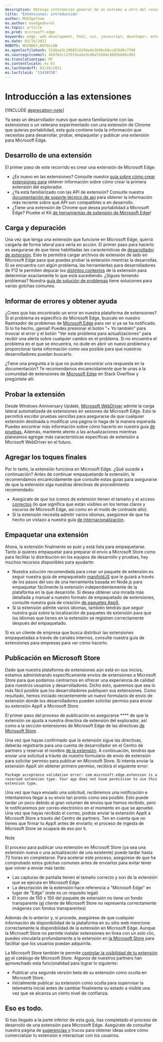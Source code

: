 ```yaml
---
description: Obtenga información general de un extremo a otro del recorrido desde el inicio del desarrollo hasta el empaquetado de extensiones de Microsoft Edge.
title: 'Extensiones: introducción'
author: MSEdgeTeam
ms.author: msedgedevrel
ms.topic: article
ms.prod: microsoft-edge
keywords: edge, web development, html, css, javascript, developer, extensions
ms.date: 03/16/2021
ROBOTS: NOINDEX,NOFOLLOW
ms.openlocfilehash: 52d0aa5c1968518194a4e3b90cb0cc876d0c7f86
ms.sourcegitcommit: 4b9fb5c1176fdaa5e3c60af2b84e38d5bb86cd81
ms.translationtype: MT
ms.contentlocale: es-ES
ms.lasthandoff: 03/16/2021
ms.locfileid: "11439720"
---
```

# <a name="getting-started-with-extensions"></a>Introducción a las extensiones  

[!INCLUDE [deprecation-note](includes/deprecation-note.md)]  

Ya seas un desarrollador nuevo que quiera familiarizarte con las extensiones o un veterano experimentado con una extensión de Chrome que quieras portabilidad, esta guía contiene toda la información que necesitas para desarrollar, probar, empaquetar y publicar una extensión para Microsoft Edge. 

## <a name="developing-an-extension"></a>Desarrollo de una extensión

El primer paso de este recorrido es crear una extensión de Microsoft Edge: 
- ¿Es nuevo en las extensiones? Consulte nuestra [guía sobre cómo crear extensiones para](./guides/creating-an-extension.md) obtener información sobre cómo crear la primera extensión del explorador. 
- ¿Ya está familiarizado con las API de extensión? Consulte nuestra [documentación de soporte técnico de api](./api-support.md) para obtener la información más reciente sobre qué API son compatibles o en desarrollo. 
- ¿Tiene una extensión de Chrome que desea portabilidad a Microsoft Edge? Pruebe el Kit [de herramientas de extensión de Microsoft Edge](./guides/porting-chrome-extensions.md)!

## <a name="loading-and-debugging"></a>Carga y depuración

Una vez que tenga una extensión que funcione en Microsoft Edge, querrá cargarla de forma lateral para verla en acción. El primer paso para hacerlo es asegurarse de que tiene habilitadas las características de [desarrollador de extensión](./guides/adding-and-removing-extensions.md). Esto te permitirá cargar archivos de extensión de lado en Microsoft Edge para que puedas probar la extensión mientras la desarrollas. Si se encuentra con algún problema, las herramientas para desarrolladores de F12 le permiten depurar los [distintos contextos](./guides/debugging-extensions.md) de la extensión para determinar exactamente lo que está sucediendo. ¿Sigues teniendo problemas? Nuestra [guía de solución de problemas](./troubleshooting.md) tiene soluciones para varias gotchas comunes. 

## <a name="reporting-bugs-and-getting-help"></a>Informar de errores y obtener ayuda

¿Crees que has encontrado un error en nuestra plataforma de extensiones? Si el problema es específico de Microsoft Edge, buscalo en nuestro Rastreador de problemas de [Microsoft Edge](https://developer.microsoft.com/microsoft-edge/platform/issues/) para ver si ya se ha notificado. Si lo ha hecho, ¡genial! Puedes presionar el botón "+ Yo también" para invocar el error y el botón "Ver este problema para actualizaciones" para recibir una alerta sobre cualquier cambio en el problema. Si no encuentra el problema en el que se encuentra, no dude en abrir un nuevo problema y proporcionar tanta información como sea posible para que nuestros desarrolladores puedan buscarlo. 

<!--Are we missing an API that your extension needs to work properly? If so, [we're always listening on UserVoice](https://wpdev.uservoice.com/forums/257854-microsoft-edge-developer/category/87962-extensions). Feel free to upvote your API if it already exists, or to create a new feedback item so that other developers can upvote it too! -->  

¿Tiene una pregunta a la que no puede encontrar una respuesta en la documentación? Te recomendamos encarecidamente que te unas a la comunidad de extensiones de [Microsoft Edge](https://stackoverflow.com/questions/tagged/microsoft-edge-extension) en Stack Overflow y pregúntele allí.

## <a name="testing-your-extension"></a>Probar la extensión

Desde Windows Anniversary Update, [Microsoft WebDriver](../webdriver/index.md) admite la carga lateral automatizada de extensiones en sesiones de Microsoft Edge. Esto le permitirá escribir pruebas sencillas para asegurarse de que cualquier extensión destinada a modificar una página lo haga de la manera esperada. Puedes encontrar más información sobre cómo hacerlo en nuestra guía [de pruebas.](./guides/packaging/creating-and-testing-extension-packages.md#automated-testing-with-webdriver) Además, mantente atento a las actualizaciones mientras planeamos agregar más características específicas de extensión a Microsoft WebDriver en el futuro.

## <a name="adding-the-final-touches"></a>Agregar los toques finales

Por lo tanto, la extensión funciona en Microsoft Edge. ¿Qué sucede a continuación? Antes de continuar empaquetando la extensión, le recomendamos encarecidamente que consulte estas guías para asegurarse de que la extensión siga nuestras directivas de procedimiento recomendado: 
- Asegúrate de que [](./guides/design.md) los iconos de extensión tienen el tamaño y el acceso [correctos](./guides/accessibility.md) (lo que significa que están visibles en los temas claros y oscuros de Microsoft Edge, así como en el modo de contraste alto). 
- Si la extensión necesita admitir varios idiomas, asegúrese de que ha hecho un vistazo a nuestra guía [de internacionalización](./guides/internationalization.md). 

## <a name="packaging-an-extension"></a>Empaquetar una extensión

Ahora, la extensión finalmente se pule y está lista para empaquetarse. Tanto si quieres empaquetar para preparar el envío a Microsoft Store como para facilitar la distribución en los equipos de desarrollo y pruebas, hay muchos recursos disponibles para ayudarte: 

- Nuestra solución recomendada para crear un paquete de extensión es seguir nuestra guía de empaquetado [manifoldJS](./guides/packaging/using-manifoldjs-to-package-extensions.md) que le guiará a través de los pasos del uso de una herramienta basada en Node.js para empaquetar fácilmente la extensión independientemente de la plataforma en la que desarrolle. Si desea obtener una mirada más detallada y manual a nuestro formato de empaquetado de extensiones, consulte nuestra guía de creación [de paquetes AppX](./guides/packaging/creating-and-testing-extension-packages.md#preparing-the-submission-folder). 
- Si la extensión admite varios idiomas, también tendrás [](./guides/packaging/localizing-extension-packages.md) que seguir nuestra guía sobre la localización de paquetes de extensión para que los idiomas que tienes en la extensión se registren correctamente después del empaquetado. 

Si es un cliente de empresa que busca distribuir las extensiones [](./extensions-for-enterprise.md) empaquetadas a través de canales internos, consulte nuestra guía de extensiones para empresas para ver cómo hacerlo.  

## <a name="publishing-to-the-microsoft-store"></a>Publicación en Microsoft Store

Dado que nuestra plataforma de extensiones aún está en sus inicios, estamos administrando específicamente envíos de extensiones a Microsoft Store para que podamos centrarnos en ofrecer una experiencia de calidad para nuestros usuarios y desarrolladores. Dicho esto, queremos que sea lo más fácil posible que los desarrolladores publiquen sus extensiones. Como resultado, hemos iniciado recientemente [](https://aka.ms/extension-request) un nuevo formulario de envío de extensión donde los desarrolladores pueden solicitar permiso para enviar su extensión AppX a Microsoft Store.
 
El primer paso del proceso de publicación es asegurarse **** de que la extensión se ajusta a nuestra directiva de extensión del explorador, así como a la sección extensiones de Microsoft Edge de las directivas [de Microsoft Store](https://msdn.microsoft.com/library/windows/apps/dn764944.aspx#pol_10_12).  

<!--  The first step of the publishing process is to make sure your extension conforms to our [browser extension policy](./microsoft-browser-extension-policy.md) as well as the [Microsoft Edge extensions section of the Microsoft Store Policies](https://msdn.microsoft.com/library/windows/apps/dn764944.aspx#pol_10_12).  -->  

Una vez que hayas confirmado que la extensión sigue las directivas, deberás registrarte para una cuenta de desarrollador en el Centro de partners y reservar el nombre [de la extensión](./guides/packaging/extensions-in-the-windows-dev-center.md). A continuación, tendrás que enviar [](https://aka.ms/extension-request) una solicitud a través de nuestro formulario de envío de extensión para solicitar permiso para publicar en Microsoft Store. Si intenta enviar la extensión AppX sin obtener primero permiso, recibirá el siguiente error:

```text
Package acceptance validation error: com.microsoft.edge.extension is a reserved extension type. Your app does not have permission to use this extension type.
```  

Una vez que haya enviado una solicitud, recibiremos una notificación e intentaremos llegar a su envío tan pronto como sea posible. Esto puede tardar un poco debido al gran volumen de envíos que hemos recibido, pero le notificaremos por correo electrónico en el momento en que se apruebe. Una vez que hayas recibido el correo, podrás enviar la extensión AppX a Microsoft Store a través del Centro de partners. Ten en cuenta que no tienes que firmar tu AppX antes de enviarlo; el proceso de ingesta de Microsoft Store se ocupará de eso por ti.
 
> [!NOTE]
> El proceso para publicar una extensión en Microsoft Store (ya sea una extensión nueva o una actualización de una existente) puede tardar hasta 72 horas en completarse. Para acelerar este proceso, asegúrese de que ha comprobado estos gotchas comunes antes de enviarlos para evitar tener que volver a enviar más tarde: 
> - Las capturas de pantalla tienen el tamaño correcto y son de la extensión que se ejecuta en Microsoft Edge 
> - La descripción de la extensión hace referencia a "Microsoft Edge" en lugar de "Edge" (este es un requisito legal) 
> - El icono de 150 x 150 del paquete de extensión no tiene un fondo transparente [(el](./guides/design.md#microsoft-store-icon) cliente de Microsoft Store no representa correctamente imágenes con fondos transparentes) 

Además de lo anterior y, si procede, asegúrese de que cualquier información de disponibilidad de la plataforma en su sitio web mencione correctamente la disponibilidad de la extensión en Microsoft Edge. Aunque la Microsoft Store no permite instalar extensiones en línea con un solo clic, puedes vincularla profundamente a la extensión en [la Microsoft Store](./tips-and-tricks.md#get-a-direct-link-to-your-extension-in-the-microsoft-store) para facilitar que los usuarios puedan adquirirla. 

La Microsoft Store también te permite [controlar la visibilidad de tu extensión en](https://blogs.windows.com/buildingapps/2015/09/10/managing-hidden-apps-beta-apps-and-visibility-of-in-app-purchases-in-dev-center/) el catálogo de Microsoft Store. Algunos de nuestros partners han aprovechado esta funcionalidad para lograr lo siguiente: 
- Publicar una segunda versión beta de su extensión como oculta en Microsoft Store.
- Inicialmente publicar su extensión como oculta para supervisar la telemetría inicial antes de cambiar finalmente su estado a visible una vez que se alcanza un cierto nivel de confianza.

## <a name="thats-it"></a>Eso es todo.

Si has llegado a la parte inferior de esta guía, has completado el proceso de desarrollo de una extensión para Microsoft Edge. Asegúrate de consultar nuestra página de [sugerencias y](./tips-and-tricks.md) trucos para obtener ideas sobre cómo comercializar tu extensión e interactuar con los usuarios.

